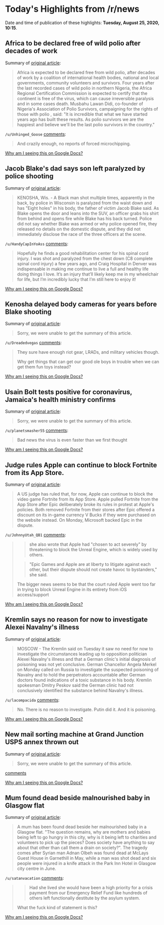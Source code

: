 # Today's Highlights from /r/news

Date and time of publication of these highlights: **Tuesday, August 25, 2020, 10:15**.

## Africa to be declared free of wild polio after decades of work

Summary of [original article](https://www.theguardian.com/global-development/2020/aug/25/africa-to-be-declared-free-of-wild-polio-after-decades-of-work):

> Africa is expected to be declared free from wild polio, after decades of work by a coalition of international health bodies, national and local governments, community volunteers and survivors. Four years after the last recorded cases of wild polio in northern Nigeria, the Africa Regional Certification Commission is expected to certify that the continent is free of the virus, which can cause irreversible paralysis and in some cases death. Musbahu Lawan Didi, co-founder of Nigeria's Association of Polio Survivors, campaigning for the rights of those with polio , said: "It is incredible that what we have started years ago has built these results. As polio survivors we are the happiest and believe we'll be the last polio survivors in the country."

`/u/Unhinged_Goose` [comments](https://www.reddit.com/r/news/comments/igasuk/africa_to_be_declared_free_of_wild_polio_after/):

> And crazily enough, no reports of forced microchipping.

[Why am I seeing this on Google Docs?](https://docs.google.com/document/d/1Dc6We63vOXIZsc0op-Bt4abqkYjXzOigalQqFxmvvbM/edit?usp=sharing)

## Jacob Blake's dad says son left paralyzed by police shooting

Summary of [original article](https://apnews.com/62ddb4c23511f0c1959fb4a691a81927?utm_medium=AP&utm_source=Twitter&utm_campaign=SocialFlow):

> KENOSHA, Wis. - A Black man shot multiple times, apparently in the back, by police in Wisconsin is paralyzed from the waist down and has "Eight holes" in his body, the father of victim Jacob Blake said. As Blake opens the door and leans into the SUV, an officer grabs his shirt from behind and opens fire while Blake has his back turned. Police did not say whether Blake was armed or why police opened fire, they released no details on the domestic dispute, and they did not immediately disclose the race of the three officers at the scene.

`/u/HandyCapInYoAss` [comments](https://www.reddit.com/r/news/comments/igc265/jacob_blakes_dad_says_son_left_paralyzed_by/):

> Hopefully he finds a good rehabilitation center for his spinal cord injury. I was shot and paralyzed from the chest down (C8 complete spinal cord injury) a few years ago, and Craig Hospital in Denver was indispensable in making me continue to live a full and healthy life doing things I love. It’s an injury that’ll likely keep me in my wheelchair for life, but I’m incredibly lucky that I’m still here to enjoy it!

[Why am I seeing this on Google Docs?](https://docs.google.com/document/d/1Dc6We63vOXIZsc0op-Bt4abqkYjXzOigalQqFxmvvbM/edit?usp=sharing)

## Kenosha delayed body cameras for years before Blake shooting

Summary of [original article](https://apnews.com/6435a3f69293c22ace6536e7dad72776):

> Sorry, we were unable to get the summary of this article.

`/u/Dreadedvegas` [comments](https://www.reddit.com/r/news/comments/igbfew/kenosha_delayed_body_cameras_for_years_before/):

> They sure have enough riot gear, LRADs, and military vehicles though. 
> 
> Why get things that can get our good ole boys in trouble when we can get them fun toys instead?

[Why am I seeing this on Google Docs?](https://docs.google.com/document/d/1Dc6We63vOXIZsc0op-Bt4abqkYjXzOigalQqFxmvvbM/edit?usp=sharing)

## Usain Bolt tests positive for coronavirus, Jamaica's health ministry confirms

Summary of [original article](https://www.cbc.ca/sports/olympics/summer/trackandfield/usain-bolt-coronavirus-report-birthday-party-1.5697569):

> Sorry, we were unable to get the summary of this article.

`/u/planetsmasher55` [comments](https://www.reddit.com/r/news/comments/ig7b8y/usain_bolt_tests_positive_for_coronavirus/):

> Bad news the virus is even faster than we first thought

[Why am I seeing this on Google Docs?](https://docs.google.com/document/d/1Dc6We63vOXIZsc0op-Bt4abqkYjXzOigalQqFxmvvbM/edit?usp=sharing)

## Judge rules Apple can continue to block Fortnite from its App Store.

Summary of [original article](https://www.bbc.com/news/technology-53902659):

> A US judge has ruled that, for now, Apple can continue to block the video game Fortnite from its App Store. Apple pulled Fortnite from the App Store after Epic deliberately broke its rules in protest at Apple's policies. Both removed Fortnite from their stores after Epic offered a discount on its in-game currency V Bucks if they were purchased on the website instead. On Monday, Microsoft backed Epic in the dispute.

`/u/JohnnyUtah_QB1` [comments](https://www.reddit.com/r/news/comments/igbrqa/judge_rules_apple_can_continue_to_block_fortnite/):

> >she also wrote that Apple had "chosen to act severely" by threatening to block the Unreal Engine, which is widely used by others.
> 
> >"Epic Games and Apple are at liberty to litigate against each other, but their dispute should not create havoc to bystanders," she said.
> 
> The bigger news seems to be that the court ruled Apple went too far in trying to block Unreal Engine in its entirety from iOS access/support

[Why am I seeing this on Google Docs?](https://docs.google.com/document/d/1Dc6We63vOXIZsc0op-Bt4abqkYjXzOigalQqFxmvvbM/edit?usp=sharing)

## Kremlin says no reason for now to investigate Alexei Navalny's illness

Summary of [original article](https://www.reuters.com/article/us-russia-politics-navalny-kremlin/kremlin-says-no-reason-for-now-to-investigate-alexei-navalnys-illness-idUSKBN25L14Z):

> MOSCOW - The Kremlin said on Tuesday it saw no need for now to investigate the circumstances leading up to opposition politician Alexei Navalny's illness and that a German clinic's initial diagnosis of poisoning was not yet conclusive. German Chancellor Angela Merkel on Monday called on Russia to investigate the suspected poisoning of Navalny and to hold the perpetrators accountable after German doctors found indications of a toxic substance in his body. Kremlin spokesman Dmitry Peskov said the German clinic had not conclusively identified the substance behind Navalny's illness.

`/u/lacompacida` [comments](https://www.reddit.com/r/news/comments/iga5q8/kremlin_says_no_reason_for_now_to_investigate/):

> No. There is no reason to investigate.  Putin did it. And it is poisoning.

[Why am I seeing this on Google Docs?](https://docs.google.com/document/d/1Dc6We63vOXIZsc0op-Bt4abqkYjXzOigalQqFxmvvbM/edit?usp=sharing)

## New mail sorting machine at Grand Junction USPS annex thrown out

Summary of [original article](https://www.westernslopenow.com/news/local-news/new-mail-sorting-machine-at-grand-junction-usps-thrown-out/amp/):

> Sorry, we were unable to get the summary of this article.

[comments](https://www.reddit.com/r/news/comments/ig2e7q/new_mail_sorting_machine_at_grand_junction_usps/)

[Why am I seeing this on Google Docs?](https://docs.google.com/document/d/1Dc6We63vOXIZsc0op-Bt4abqkYjXzOigalQqFxmvvbM/edit?usp=sharing)

## Mum found dead beside malnourished baby in Glasgow flat

Summary of [original article](https://www.glasgowlive.co.uk/news/glasgow-news/mum-found-dead-beside-malnourished-18823153):

> A mum has been found dead beside her malnourished baby in a Glasgow flat. "The question remains, why are mothers and babies being left to go hungry in this city, why is it being left to charities and volunteers to pick up the pieces? Does society have anything to say about that other than call them a drain on society?". The tragedy comes after Syrian man Adnan Olbeh was found dead at McLays Guest House in Garnethill in May, while a man was shot dead and six people were injured in a knife attack in the Park Inn Hotel in Glasgow city centre in June.

`/u/satanvacation` [comments](https://www.reddit.com/r/news/comments/igapdm/mum_found_dead_beside_malnourished_baby_in/):

> > Had she lived she would have been a high priority for a crisis payment from our Emergency Relief Fund like hundreds of others left functionally destitute by the asylum system.
> 
> What the fuck kind of statement is this?

[Why am I seeing this on Google Docs?](https://docs.google.com/document/d/1Dc6We63vOXIZsc0op-Bt4abqkYjXzOigalQqFxmvvbM/edit?usp=sharing)

